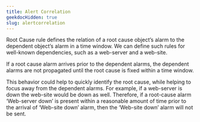 ```yaml
---
title: Alert Correlation
geekdocHidden: true
slug: alertcorrelation
---
```


Root Cause rule defines the relation of a root cause object’s alarm to the dependent object’s alarm in a time window.  We can define such rules for well-known dependencies, such as a web-server and a web-site. 

If a root cause alarm arrives prior to the dependent alarms, the dependent alarms are not propagated until the root cause is fixed within a time window.   

This behavior could help to quickly identify the root cause, while helping to focus away from the dependent alarms.  For example, if a web-server is down the web-site would be down as well.  Therefore, if a root-cause alarm ‘Web-server down’ is present within a reasonable amount of time prior to the arrival of ‘Web-site down’ alarm, then the ‘Web-site down’ alarm will not be sent. 

